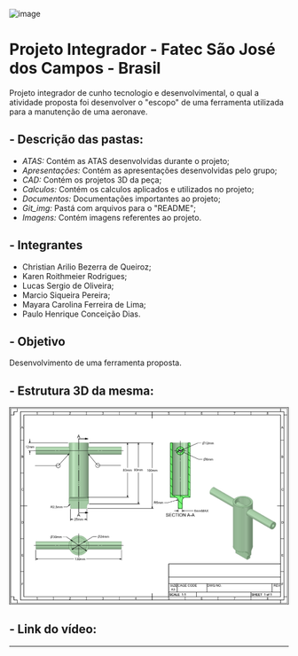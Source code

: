 ![image](https://github.com/lucaskkergg/proj_int_1_sem_2020_grupo_d_manut/blob/master/Git_img/%C3%ADndicesadfasdf.png)

# Projeto Integrador - Fatec São José dos Campos - Brasil

Projeto integrador de cunho tecnologio e desenvolvimental, o qual a atividade proposta foi desenvolver o "escopo" de uma ferramenta utilizada para a manutenção de uma aeronave.

## - Descrição das pastas:
* _ATAS:_ Contém as ATAS desenvolvidas durante o projeto;
* _Apresentações:_ Contém as apresentações desenvolvidas pelo grupo;
* _CAD:_ Contém os projetos 3D da peça;
* _Calculos:_ Contém os calculos aplicados e utilizados no projeto;
* _Documentos:_ Documentações importantes ao projeto;
* _Git_img:_ Pastá com arquivos para o "README";
* _Imagens:_ Contém imagens referentes ao projeto.

## - Integrantes
* Christian Arilio Bezerra de Queiroz;
* Karen Roithmeier Rodrigues;
* Lucas Sergio de Oliveira;
* Marcio Siqueira Pereira;
* Mayara Carolina Ferreira de Lima;
* Paulo Henrique Conceição Dias.

## - Objetivo

Desenvolvimento de uma ferramenta proposta.

## - Estrutura 3D da mesma:

![image](https://github.com/lucaskkergg/proj_int_1_sem_2020_grupo_d_manut/blob/master/Git_img/Imagem1twert.png)


 ## - Link do vídeo:
 
 ---------------------------------------------------------------------------------------------------------
